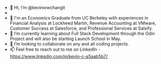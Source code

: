 - 👋 Hi, I’m @kevinwwchangit
- 
- 👀 I'm an Economics Graduate from UC Berkeley with experiences in Financial Analysis at Lockheed Martin, Revenue Accounting at VMware, Customer Success at Salesforce, and Professional Services at Salsify.
- 🌱 I’m currently learning about Full Stack Development through the Odin Project and will also be starting Launch School in May.
- 💞️ I’m looking to collaborate on any and all coding projects.
- 📫 Feel free to reach out to me on LinkedIn - https://www.linkedin.com/in/kevin-c-a5aab5b7/

<!---
kevinwwchangit/kevinwwchangit is a ✨ special ✨ repository because its `README.md` (this file) appears on your GitHub profile.
You can click the Preview link to take a look at your changes.
--->
